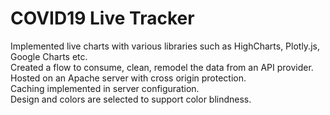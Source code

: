# COVID19 Live Tracker
Implemented live charts with various libraries such as HighCharts, Plotly.js, Google Charts etc. <br>
Created a flow to consume, clean, remodel the data from an API provider.<br>
Hosted on an Apache server with cross origin protection.<br>
Caching implemented in server configuration.<br>
Design and colors are selected to support color blindness.<br>

